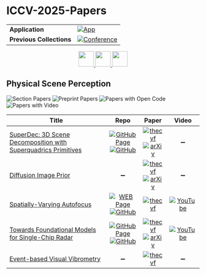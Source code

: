 # ICCV-2025-Papers

<table>
    <tr>
        <td><strong>Application</strong></td>
        <td>
            <a href="https://huggingface.co/spaces/DmitryRyumin/NewEraAI-Papers" style="float:left;">
                <img src="https://img.shields.io/badge/🤗-NewEraAI--Papers-FFD21F.svg" alt="App" />
            </a>
        </td>
    </tr>
    <tr>
        <td><strong>Previous Collections</strong></td>
        <td>
            <a href="https://github.com/DmitryRyumin/ICCV-2023-25-Papers/blob/main/README_2023.md">
                <img src="http://img.shields.io/badge/ICCV-2023-0073AE.svg" alt="Conference">
            </a>
        </td>
    </tr>
</table>

<div align="center">
    <a href="https://github.com/DmitryRyumin/ICCV-2023-25-Papers/blob/main/sections/2025/main/content-generation.md">
        <img src="https://cdn.jsdelivr.net/gh/DmitryRyumin/NewEraAI-Papers@main/images/left.svg" width="40" alt="" />
    </a>
    <a href="https://github.com/DmitryRyumin/ICCV-2023-25-Papers/">
        <img src="https://cdn.jsdelivr.net/gh/DmitryRyumin/NewEraAI-Papers@main/images/home.svg" width="40" alt="" />
    </a>
    <a href="https://github.com/DmitryRyumin/ICCV-2023-25-Papers/blob/main/sections/2025/main/segmentation-and-grouping.md">
        <img src="https://cdn.jsdelivr.net/gh/DmitryRyumin/NewEraAI-Papers@main/images/right.svg" width="40" alt="" />
    </a>
</div>

## Physical Scene Perception

![Section Papers](https://img.shields.io/badge/Section%20Papers-5-42BA16) ![Preprint Papers](https://img.shields.io/badge/Preprint%20Papers-3-b31b1b) ![Papers with Open Code](https://img.shields.io/badge/Papers%20with%20Open%20Code-3-1D7FBF) ![Papers with Video](https://img.shields.io/badge/Papers%20with%20Video-2-FF0000)

| **Title** | **Repo** | **Paper** | **Video** |
|-----------|:--------:|:---------:|:---------:|
| [SuperDec: 3D Scene Decomposition with Superquadrics Primitives](https://iccv.thecvf.com/virtual/2025/poster/867) | [![GitHub Page](https://img.shields.io/badge/GitHub-Page-159957.svg)](https://super-dec.github.io/) <br /> [![GitHub](https://img.shields.io/github/stars/elisabettafedele/superdec?style=flat)](https://github.com/elisabettafedele/superdec) | [![thecvf](https://img.shields.io/badge/pdf-thecvf-7395C5.svg)](https://openaccess.thecvf.com/content/ICCV2025/papers/Fedele_SuperDec_3D_Scene_Decomposition_with_Superquadrics_Primitives_ICCV_2025_paper.pdf) <br /> [![arXiv](https://img.shields.io/badge/arXiv-2504.00992-b31b1b.svg)](http://arxiv.org/abs/2504.00992) | :heavy_minus_sign: |
| [Diffusion Image Prior](https://iccv.thecvf.com/virtual/2025/poster/2381) | :heavy_minus_sign: | [![thecvf](https://img.shields.io/badge/pdf-thecvf-7395C5.svg)](https://openaccess.thecvf.com/content/ICCV2025/papers/Chihaoui_Diffusion_Image_Prior_ICCV_2025_paper.pdf) <br /> [![arXiv](https://img.shields.io/badge/arXiv-2503.21410-b31b1b.svg)](http://arxiv.org/abs/2503.21410) | :heavy_minus_sign: |
| [Spatially-Varying Autofocus](https://iccv.thecvf.com/virtual/2025/poster/973) | [![WEB Page](https://img.shields.io/badge/WEB-Page-159957.svg)](https://imaging.cs.cmu.edu/svaf/) <br /> [![GitHub](https://img.shields.io/github/stars/Image-Science-Lab-cmu/SVAF?style=flat)](https://github.com/Image-Science-Lab-cmu/SVAF) | [![thecvf](https://img.shields.io/badge/pdf-thecvf-7395C5.svg)](https://openaccess.thecvf.com/content/ICCV2025/papers/Qin_Spatially-Varying_Autofocus_ICCV_2025_paper.pdf) | [![YouTube](https://img.shields.io/badge/YouTube-%23FF0000.svg?style=for-the-badge&logo=YouTube&logoColor=white)](https://www.youtube.com/watch?v=kbIFbTkv1l0) |
| [Towards Foundational Models for Single-Chip Radar](https://iccv.thecvf.com/virtual/2025/poster/1270) | [![GitHub Page](https://img.shields.io/badge/GitHub-Page-159957.svg)](https://wiselabcmu.github.io/grt/) <br /> [![GitHub](https://img.shields.io/github/stars/wiseLabCMU/grt?style=flat)](https://github.com/wiseLabCMU/grt) | [![thecvf](https://img.shields.io/badge/pdf-thecvf-7395C5.svg)](https://openaccess.thecvf.com/content/ICCV2025/papers/Huang_Towards_Foundational_Models_for_Single-Chip_Radar_ICCV_2025_paper.pdf) <br /> [![arXiv](https://img.shields.io/badge/arXiv-2509.12482-b31b1b.svg)](http://arxiv.org/abs/2509.12482) | [![YouTube](https://img.shields.io/badge/YouTube-%23FF0000.svg?style=for-the-badge&logo=YouTube&logoColor=white)](https://www.youtube.com/watch?v=AIWhM32jx0o) |
| [Event-based Visual Vibrometry](https://iccv.thecvf.com/virtual/2025/poster/2314) | :heavy_minus_sign: | [![thecvf](https://img.shields.io/badge/pdf-thecvf-7395C5.svg)](https://openaccess.thecvf.com/content/ICCV2025/papers/Zhou_Event-based_Visual_Vibrometry_ICCV_2025_paper.pdf) | :heavy_minus_sign: |

